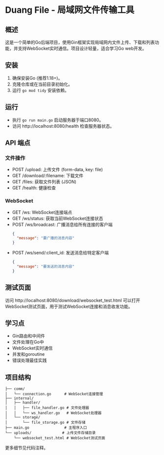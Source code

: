 # Duang File - 局域网文件传输工具

## 概述
这是一个简单的Go后端项目，使用Gin框架实现局域网内文件上传、下载和列表功能，并支持WebSocket实时通信。项目设计轻量，适合学习Go web开发。

## 安装
1. 确保安装Go (推荐1.18+)。
2. 克隆仓库或在当前目录初始化。
3. 运行 `go mod tidy` 安装依赖。

## 运行
- 执行 `go run main.go` 启动服务器于端口8080。
- 访问 http://localhost:8080/health 检查服务器状态。

## API 端点

### 文件操作
- POST /upload: 上传文件 (form-data, key: file)
- GET /download/:filename: 下载文件
- GET /files: 获取文件列表 (JSON)
- GET /health: 健康检查

### WebSocket
- GET /ws: WebSocket连接端点
- GET /ws/status: 获取当前WebSocket连接状态
- POST /ws/broadcast: 广播消息给所有连接的客户端
  ```json
  {
    "message": "要广播的消息内容"
  }
  ```
- POST /ws/send/:client_id: 发送消息给特定客户端
  ```json
  {
    "message": "要发送的消息内容"
  }
  ```

## 测试页面
访问 http://localhost:8080/download/websocket_test.html 可以打开WebSocket测试页面，用于测试WebSocket连接和消息收发功能。

## 学习点
- Gin路由和中间件
- 文件处理在Go中
- WebSocket实时通信
- 并发和goroutine
- 错误处理最佳实践

## 项目结构
```
├── comm/
│   └── connection.go      # WebSocket连接管理
├── internal/
│   ├── handler/
│   │   ├── file_handler.go # 文件处理器
│   │   └── ws_handler.go   # WebSocket处理器
│   └── storage/
│       └── file_storage.go # 文件存储
├── main.go                # 主程序入口
└── uploads/              # 上传文件存储目录
    └── websocket_test.html # WebSocket测试页面
```

更多细节见代码注释。